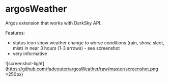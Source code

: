# argosWeather

Argos extension that works with DarkSky API.

Features:
* status icon show weather change to worse conditions (rain, show, sleet, mist) in near 3 hours (1-3 arrows) - see screenshot
* very informative


![screenshot-light](https://github.com/fadeouter/argosWeather/raw/master/screenshot.png =250px)
